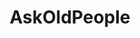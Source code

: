 ---
title: AskOldPeople
crosslinks:
- youtubot
- youtubefactsbot
- RedditForGrownups
- AskHistorians
- Retire
- FODMAPS
- getdisciplined
- titlegore
- CasualConversation
- tmsbmeta
- PoliticalHumor
- AskReddit
- 3Dprinting
- DestructiveReaders
- badpeoplestories
- GetMotivated
- Vaporwave
- stopsmoking
- PlantBasedDiet
- u_imguralbumbot
---